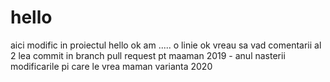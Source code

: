 # hello
aici modific 
in proiectul hello
ok
am ..... o linie 
ok
vreau sa vad comentarii
al 2  lea commit in branch
pull request pt maaman
2019 - anul nasterii
modificarile pi care le vrea maman varianta 2020
